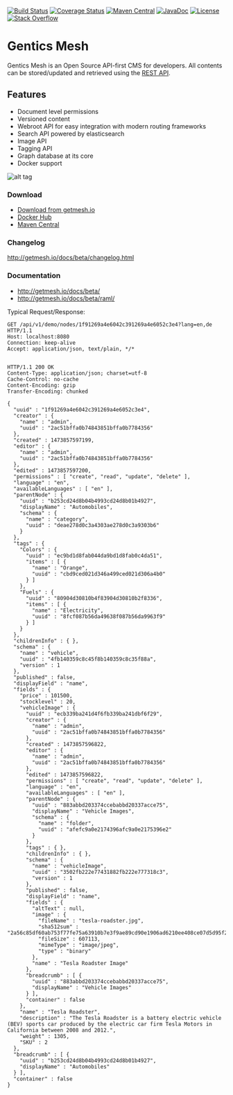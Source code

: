 [![Build Status](https://travis-ci.org/gentics/mesh.svg)](https://travis-ci.org/gentics/mesh)
[![Coverage Status](https://img.shields.io/coveralls/gentics/mesh.svg)](https://coveralls.io/r/gentics/mesh?branch=master)
[![Maven Central](https://maven-badges.herokuapp.com/maven-central/com.gentics.mesh/mesh/badge.svg)](https://maven-badges.herokuapp.com/maven-central/com.gentics.mesh/mesh)
[![JavaDoc](https://javadoc-emblem.rhcloud.com/doc/com.gentics.mesh/mesh/badge.svg)](http://www.javadoc.io/doc/com.gentics.mesh/mesh)
[![License](http://img.shields.io/:license-apache-brightgreen.svg)](http://www.apache.org/licenses/LICENSE-2.0.html)
[![Stack Overflow](http://img.shields.io/:stack%20overflow-genticsmesh-brightgreen.svg)](http://stackoverflow.com/questions/tagged/genticsmesh)

# Gentics Mesh

Gentics Mesh is an Open Source API-first CMS for developers. All contents can be stored/updated and retrieved using the [REST API](http://getmesh.io/docs/beta/raml/).

## Features

* Document level permissions
* Versioned content
* Webroot API for easy integration with modern routing frameworks
* Search API powered by elasticsearch
* Image API
* Tagging API
* Graph database at its core
* Docker support

![alt tag](http://getmesh.io/assets/mesh-heroimg.png)

### Download

* [Download from getmesh.io](http://getmesh.io/Download)
* [Docker Hub](https://hub.docker.com/r/gentics/mesh-demo/)
* [Maven Central](http://mvnrepository.com/artifact/com.gentics.mesh)

### Changelog

http://getmesh.io/docs/beta/changelog.html

### Documentation

* http://getmesh.io/docs/beta/
* http://getmesh.io/docs/beta/raml/


Typical Request/Response:

```
GET /api/v1/demo/nodes/1f91269a4e6042c391269a4e6052c3e4?lang=en,de HTTP/1.1
Host: localhost:8080
Connection: keep-alive
Accept: application/json, text/plain, */*


HTTP/1.1 200 OK
Content-Type: application/json; charset=utf-8
Cache-Control: no-cache
Content-Encoding: gzip
Transfer-Encoding: chunked

{
  "uuid" : "1f91269a4e6042c391269a4e6052c3e4",
  "creator" : {
    "name" : "admin",
    "uuid" : "2ac51bffa0b74843851bffa0b7784356"
  },
  "created" : 1473857597199,
  "editor" : {
    "name" : "admin",
    "uuid" : "2ac51bffa0b74843851bffa0b7784356"
  },
  "edited" : 1473857597200,
  "permissions" : [ "create", "read", "update", "delete" ],
  "language" : "en",
  "availableLanguages" : [ "en" ],
  "parentNode" : {
    "uuid" : "b253cd24d8b04b4993cd24d8b01b4927",
    "displayName" : "Automobiles",
    "schema" : {
      "name" : "category",
      "uuid" : "deae278d0c3a4303ae278d0c3a9303b6"
    }
  },
  "tags" : {
    "Colors" : {
      "uuid" : "ec9bd1d8fab044da9bd1d8fab0c4da51",
      "items" : [ {
        "name" : "Orange",
        "uuid" : "cbd9ced021d346a499ced021d306a4b0"
      } ]
    },
    "Fuels" : {
      "uuid" : "80904d30810b4f83904d30810b2f8336",
      "items" : [ {
        "name" : "Electricity",
        "uuid" : "8fcf087b56da49638f087b56da9963f9"
      } ]
    }
  },
  "childrenInfo" : { },
  "schema" : {
    "name" : "vehicle",
    "uuid" : "4fb140359c8c45f8b140359c8c35f88a",
    "version" : 1
  },
  "published" : false,
  "displayField" : "name",
  "fields" : {
    "price" : 101500,
    "stocklevel" : 20,
    "vehicleImage" : {
      "uuid" : "ecb339ba241d4f6fb339ba241dbf6f29",
      "creator" : {
        "name" : "admin",
        "uuid" : "2ac51bffa0b74843851bffa0b7784356"
      },
      "created" : 1473857596822,
      "editor" : {
        "name" : "admin",
        "uuid" : "2ac51bffa0b74843851bffa0b7784356"
      },
      "edited" : 1473857596822,
      "permissions" : [ "create", "read", "update", "delete" ],
      "language" : "en",
      "availableLanguages" : [ "en" ],
      "parentNode" : {
        "uuid" : "883abbd203374ccebabbd20337acce75",
        "displayName" : "Vehicle Images",
        "schema" : {
          "name" : "folder",
          "uuid" : "afefc9a0e2174396afc9a0e2175396e2"
        }
      },
      "tags" : { },
      "childrenInfo" : { },
      "schema" : {
        "name" : "vehicleImage",
        "uuid" : "3502fb222e77431882fb222e777318c3",
        "version" : 1
      },
      "published" : false,
      "displayField" : "name",
      "fields" : {
        "altText" : null,
        "image" : {
          "fileName" : "tesla-roadster.jpg",
          "sha512sum" : "2a56c85df60ab753f77fe75a63910b7e3f9ae89cd90e1906ad6210ee408ce07d5d95f269a21217ee045af8ac7d6c934324e49908d463971e31498b994b757d03",
          "fileSize" : 607113,
          "mimeType" : "image/jpeg",
          "type" : "binary"
        },
        "name" : "Tesla Roadster Image"
      },
      "breadcrumb" : [ {
        "uuid" : "883abbd203374ccebabbd20337acce75",
        "displayName" : "Vehicle Images"
      } ],
      "container" : false
    },
    "name" : "Tesla Roadster",
    "description" : "The Tesla Roadster is a battery electric vehicle (BEV) sports car produced by the electric car firm Tesla Motors in California between 2008 and 2012.",
    "weight" : 1305,
    "SKU" : 2
  },
  "breadcrumb" : [ {
    "uuid" : "b253cd24d8b04b4993cd24d8b01b4927",
    "displayName" : "Automobiles"
  } ],
  "container" : false
}
```



